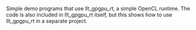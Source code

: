 Simple demo programs that use llt_gpgpu_rt, a simple OpenCL runtime. The code is
also included in llt_gpgpu_rt itself, but this shows how to use llt_gpgpu_rt in
a separate project.
